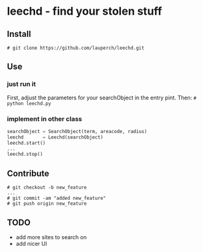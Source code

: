 # leechd - find your stolen stuff

## Install
``` # git clone https://github.com/lauperch/leechd.git ```

## Use
### just run it
First, adjust the parameters for your searchObject in the entry pint. Then:
``` # python leechd.py ```
### implement in other class
``` python
searchObject = SearchObject(term, areacode, radius)
leechd       = Leechd(searchObject)
leechd.start()
...
leechd.stop()
```
## Contribute
``` 
# git checkout -b new_feature
...
# git commit -am "added new_feature"
# git push origin new_feature
```
## TODO
* add more sites to search on
* add nicer UI
